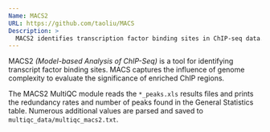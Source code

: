 ```yaml
---
Name: MACS2
URL: https://github.com/taoliu/MACS
Description: >
  MACS2 identifies transcription factor binding sites in ChIP-seq data.
---
```


MACS2 _(Model-based Analysis of ChIP-Seq)_ is a tool for identifying transcript
factor binding sites. MACS captures the influence of genome complexity to
evaluate the significance of enriched ChIP regions.

The MACS2 MultiQC module reads the `*_peaks.xls` results files and prints the
redundancy rates and number of peaks found in the General Statistics table.
Numerous additional values are parsed and saved to
`multiqc_data/multiqc_macs2.txt`.
